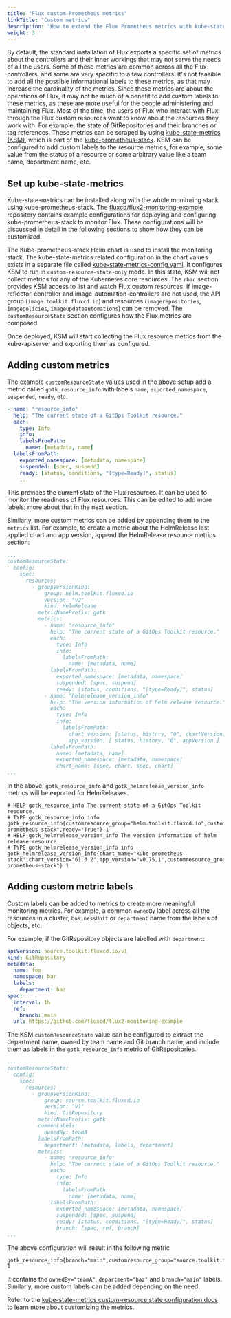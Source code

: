 ```yaml
---
title: "Flux custom Prometheus metrics"
linkTitle: "Custom metrics"
description: "How to extend the Flux Prometheus metrics with kube-state-metrics"
weight: 3
---
```


By default, the standard installation of Flux exports a specific set of metrics
about the controllers and their inner workings that may not serve the needs of
all the users. Some of these metrics are common across all the Flux controllers,
and some are very specific to a few controllers. It's not feasible to
add all the possible informational labels to these metrics, as that may increase
the cardinality of the metrics. Since these metrics are about the operations of
Flux, it may not be much of a benefit to add custom labels to these metrics,
as these are more useful for the people administering and maintaining Flux. Most
of the time, the users of Flux who interact with Flux through the Flux custom
resources want to know about the resources they work with. For example, the
state of GitRepositories and their branches or tag references. These metrics can
be scraped by using [kube-state-metrics (KSM)][kube-state-metrics], which is
part of the [kube-prometheus-stack][kube-prometheus-stack]. KSM can be
configured to add custom labels to the resource metrics, for example, some value
from the status of a resource or some arbitrary value like a team name, department name, etc.

## Set up kube-state-metrics

Kube-state-metrics can be installed along with the whole monitoring stack using
kube-prometheus-stack. The
[fluxcd/flux2-monitoring-example][monitoring-example-repo] repository contains
example configurations for deploying and configuring kube-prometheus-stack to
monitor Flux. These configurations will be discussed in detail in the following
sections to show how they can be customized.

The Kube-prometheus-stack Helm chart is used to install the monitoring stack.
The kube-state-metrics related configuration in the chart values exists in a
separate file called
[kube-state-metrics-config.yaml](https://github.com/fluxcd/flux2-monitoring-example/blob/main/monitoring/controllers/kube-prometheus-stack/kube-state-metrics-config.yaml).
It configures KSM to run in `custom-resource-state-only` mode. In this state,
KSM will not collect metrics for any of the Kubernetes core resources. The
`rbac` section provides KSM access to list and watch Flux custom resources. If
image-reflector-controller and image-automation-controllers are not used, the
API group (`image.toolkit.fluxcd.io`) and resources (`imagerepositories`,
`imagepolicies`, `imageupdateautomations`) can be removed. The
`customResourceState` section configures how the Flux metrics are composed.

Once deployed, KSM will start collecting the Flux resource metrics from the
kube-apiserver and exporting them as configured.

## Adding custom metrics

The example `customResourceState` values used in the above setup add a metric
called `gotk_resource_info` with labels `name`, `exported_namespace`,
`suspended`, `ready`, etc.

```yaml
- name: "resource_info"
  help: "The current state of a GitOps Toolkit resource."
  each:
    type: Info
    info:
    labelsFromPath:
      name: [metadata, name]
  labelsFromPath:
    exported_namespace: [metadata, namespace]
    suspended: [spec, suspend]
    ready: [status, conditions, "[type=Ready]", status]
    ...
```

This provides the current state of the Flux resources. It can be used to monitor
the readiness of Flux resources. This can be edited to add more labels; more
about that in the next section.

Similarly, more custom metrics can be added by appending them to the `metrics`
list. For example, to create a metric about the HelmRelease last applied
chart and app version, append the HelmRelease resource metrics section:

```yaml
...
customResourceState:
  config:
    spec:
      resources:
        - groupVersionKind:
            group: helm.toolkit.fluxcd.io
            version: "v2"
            kind: HelmRelease
          metricNamePrefix: gotk
          metrics:
            - name: "resource_info"
              help: "The current state of a GitOps Toolkit resource."
              each:
                type: Info
                info:
                  labelsFromPath:
                    name: [metadata, name]
              labelsFromPath:
                exported_namespace: [metadata, namespace]
                suspended: [spec, suspend]
                ready: [status, conditions, "[type=Ready]", status]
            - name: "helmrelease_version_info"
              help: "The version information of helm release resource."
              each:
                type: Info
                info:
                  labelsFromPath:
                    chart_version: [status, history, "0", chartVersion]
                    app_version: [ status, history, "0", appVersion ]
              labelsFromPath:
                name: [metadata, name]
                exported_namespace: [metadata, namespace]
                chart_name: [spec, chart, spec, chart]
...
```

In the above, `gotk_resource_info` and `gotk_helmrelease_version_info` metrics
will be exported for HelmReleases.

```
# HELP gotk_resource_info The current state of a GitOps Toolkit resource.
# TYPE gotk_resource_info info
gotk_resource_info{customresource_group="helm.toolkit.fluxcd.io",customresource_kind="HelmRelease",customresource_version="v2",exported_namespace="monitoring",name="kube-prometheus-stack",ready="True"} 1
# HELP gotk_helmrelease_version_info The version information of helm release resource.
# TYPE gotk_helmrelease_version_info info
gotk_helmrelease_version_info{chart_mame="kube-prometheus-stack",chart_version="61.3.2",app_version="v0.75.1",customresource_group="helm.toolkit.fluxcd.io",customresource_kind="HelmRelease",customresource_version="v2",exported_namespace="monitoring",name="kube-prometheus-stack"} 1
```

## Adding custom metric labels

Custom labels can be added to metrics to create more meaningful monitoring
metrics. For example, a common `ownedBy` label across all the resources in a
cluster, `businessUnit` or `department` name from the labels of objects, etc.

For example, if the GitRepository objects are labelled with `department`:

```yaml
apiVersion: source.toolkit.fluxcd.io/v1
kind: GitRepository
metadata:
  name: foo
  namespace: bar
  labels:
    department: baz
spec:
  interval: 1h
  ref:
    branch: main
  url: https://github.com/fluxcd/flux2-monitoring-example
```

The KSM `customResourceState` value can be configured to extract the
department name, owned by team name and Git branch name, and include them as
labels in the `gotk_resource_info` metric of GitRepositories.

```yaml
...
customResourceState:
  config:
    spec:
      resources:
        - groupVersionKind:
            group: source.toolkit.fluxcd.io
            version: "v1"
            kind: GitRepository
          metricNamePrefix: gotk
          commonLabels:
            ownedBy: teamA
          labelsFromPath:
            department: [metadata, labels, department]
          metrics:
            - name: "resource_info"
              help: "The current state of a GitOps Toolkit resource."
              each:
                type: Info
                info:
                  labelsFromPath:
                    name: [metadata, name]
              labelsFromPath:
                exported_namespace: [metadata, namespace]
                suspended: [spec, suspend]
                ready: [status, conditions, "[type=Ready]", status]
                branch: [spec, ref, branch]
...
```

The above configuration will result in the following metric

```
gotk_resource_info{branch="main",customresource_group="source.toolkit.fluxcd.io",customresource_kind="GitRepository",customresource_version="v1",department="baz",exported_namespace="bar",name="foo",ownedBy="teamA",ready="True"} 1
```

It contains the `ownedBy="teamA"`, `department="baz"` and `branch="main"`
labels. Similarly, more custom labels can be added depending on the need.

Refer to the [kube-state-metrics custom-resource state configuration
docs][ksm-customresourcestate-metrics] to learn more about customizing the
metrics.


[kube-state-metrics]: https://github.com/kubernetes/kube-state-metrics
[monitoring-example-repo]: https://github.com/fluxcd/flux2-monitoring-example
[kube-prometheus-stack]: https://github.com/prometheus-operator/kube-prometheus
[ksm-customresourcestate-metrics]: https://github.com/kubernetes/kube-state-metrics/blob/main/docs/metrics/extend/customresourcestate-metrics.md
